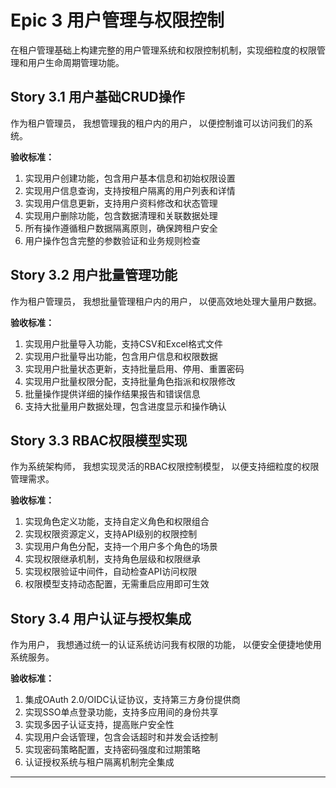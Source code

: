 # Epic 3 用户管理与权限控制

在租户管理基础上构建完整的用户管理系统和权限控制机制，实现细粒度的权限管理和用户生命周期管理功能。

## Story 3.1 用户基础CRUD操作
作为租户管理员，
我想管理我的租户内的用户，
以便控制谁可以访问我们的系统。

**验收标准：**
1. 实现用户创建功能，包含用户基本信息和初始权限设置
2. 实现用户信息查询，支持按租户隔离的用户列表和详情
3. 实现用户信息更新，支持用户资料修改和状态管理
4. 实现用户删除功能，包含数据清理和关联数据处理
5. 所有操作遵循租户数据隔离原则，确保跨租户安全
6. 用户操作包含完整的参数验证和业务规则检查

## Story 3.2 用户批量管理功能
作为租户管理员，
我想批量管理租户内的用户，
以便高效地处理大量用户数据。

**验收标准：**
1. 实现用户批量导入功能，支持CSV和Excel格式文件
2. 实现用户批量导出功能，包含用户信息和权限数据
3. 实现用户批量状态更新，支持批量启用、停用、重置密码
4. 实现用户批量权限分配，支持批量角色指派和权限修改
5. 批量操作提供详细的操作结果报告和错误信息
6. 支持大批量用户数据处理，包含进度显示和操作确认

## Story 3.3 RBAC权限模型实现
作为系统架构师，
我想实现灵活的RBAC权限控制模型，
以便支持细粒度的权限管理需求。

**验收标准：**
1. 实现角色定义功能，支持自定义角色和权限组合
2. 实现权限资源定义，支持API级别的权限控制
3. 实现用户角色分配，支持一个用户多个角色的场景
4. 实现权限继承机制，支持角色层级和权限继承
5. 实现权限验证中间件，自动检查API访问权限
6. 权限模型支持动态配置，无需重启应用即可生效

## Story 3.4 用户认证与授权集成
作为用户，
我想通过统一的认证系统访问我有权限的功能，
以便安全便捷地使用系统服务。

**验收标准：**
1. 集成OAuth 2.0/OIDC认证协议，支持第三方身份提供商
2. 实现SSO单点登录功能，支持多应用间的身份共享
3. 实现多因子认证支持，提高账户安全性
4. 实现用户会话管理，包含会话超时和并发会话控制
5. 实现密码策略配置，支持密码强度和过期策略
6. 认证授权系统与租户隔离机制完全集成

---
